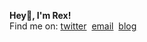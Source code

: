 <b> Hey👋, I'm Rex! </b> <br>
Find me on: [twitter](https://x.com/regisrex) &nbsp;[email](mailto:hey@regisndizihiwe.me)  &nbsp;[blog](https://regisndizihiwe.me/blog)
